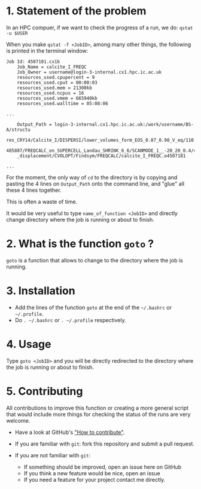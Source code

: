 # 1. Statement of the problem

In an HPC compuer, if we want to check the progress of a run, we do: `qstat -u $USER`

When you make `qstat -f <JobID>`, among many other things, the following is printed in the terminal window:

```
Job Id: 4507181.cx1b
    Job_Name = calcite_I_FREQC
    Job_Owner = username@login-3-internal.cx1.hpc.ic.ac.uk
    resources_used.cpupercent = 9
    resources_used.cput = 00:00:03
    resources_used.mem = 21308kb
    resources_used.ncpus = 16
    resources_used.vmem = 665940kb
    resources_used.walltime = 05:08:06

...

    Output_Path = login-3-internal.cx1.hpc.ic.ac.uk:/work/username/BS-A/structu
	res_CRY14/Calcite_I/DISPERSI/lower_volumes_form_EOS_0.87_0.98_V_eq/110.
	485887/FREQCALC_on_SUPERCELL_Landau_SHRINK_6_6/SCANMODE_1__-20_20_0.4/4
	_displacement/CVOLOPT/Findsym/FREQCALC/calcite_I_FREQC.o4507181

...

```
For the moment, the only way of `cd` to the directory is by copying and pasting the 4 lines on `Output_Path` onto the command line, and "glue" all these 4 lines together.

This is often a waste of time.

It would be very useful to type `name_of_function <JobID>` and directly change directory where the job is running or about to finish.

# 2. What is the function `goto` ?

`goto` is a function that allows to change to the directory where the job is running.

# 3. Installation

* Add the lines of the function `goto` at the end of the `~/.bashrc` or `~/.profile`.
* Do `. ~/.bashrc` or `. ~/.profile` respectively.

# 4. Usage

Type `goto <JobID>` and you will be directly redirected to the directory where the job is running or about to finish.


# 5. Contributing

All contributions to improve this function or creating a more general script that would include more things for checking the status of the runs are very welcome.

* Have a look at GitHub's ["How to contribute"](https://guides.github.com/activities/contributing-to-open-source/#contributing).
* If you are familiar with `git`: fork this repository and submit a pull request.
* If you are not familiar with `git`: 

    * If something should be improved, open an issue here on GitHub
    * If you think a new feature would be nice, open an issue
    * If you need a feature for your project contact me directly.
  

